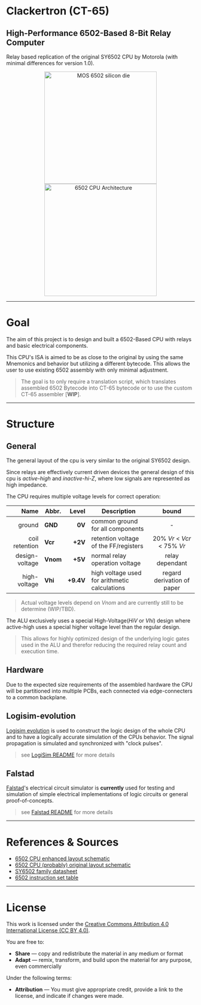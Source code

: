 # Clackertron (CT-65)
## High-Performance 6502-Based 8-Bit Relay Computer

Relay based replication of the original SY6502 CPU by Motorola (with minimal differences for version 1.0).

<p align="center" width="100%">
    <img src="https://www.cpushack.com/wp-content/uploads/2010/09/6502.png" alt="MOS 6502 silicon die" height="300px"/>
    <!-- <img src="https://upload.wikimedia.org/wikipedia/commons/3/38/Delta_Electronics_DPS-350FB_A_-_board_1_-_OEG_SDT-SS-112M_-_case_removed-3045.jpg" alt="MOS 6502 silicon die" height="300px"/> -->
    <img src="https://github.com/davidmjc/6502/blob/master/bd.png?raw=true" alt="6502 CPU Architecture" height="300px"/>
</p>

---
# Goal
The aim of this project is to design and built a 6502-Based CPU with relays and basic electrical components.

This CPU's ISA is aimed to be as close to the original by using the same Mnemonics and behavior but utilizing a different bytecode.
This allows the user to use existing 6502 assembly with only minimal adjustment.

> The goal is to only require a translation script, which translates assembled 6502 Bytecode into CT-65 bytecode or to use the custom CT-65 assembler [**WIP**].

---
# Structure
## General
The general layout of the cpu is very similar to the original SY6502 design.

Since relays are effectively current driven devices the general design of this cpu is *active-high* and *inactive-hi-Z*, where low signals are represented as high impedance.

The CPU requires multiple voltage levels for correct operation:

| Name | Abbr. | Level | Description | bound |
|-----:|--------------|------:|-------------|:-----:|
| ground         | **GND**  | **0V**    | common ground for all components | - |
| coil retention | **Vcr**  | **+2V**   | retention voltage of the FF/registers | 20% *Vr* < *Vcr* < 75% *Vr* |
| design-voltage | **Vnom** | **+5V**   | normal relay operation voltage | relay dependant |
| high-voltage   | **Vhi**  | **+9.4V** | high voltage used for arithmetic calculations | regard derivation of paper |

> Actual voltage levels depend on *Vnom* and are currently still to be determine (WIP/TBD).


The ALU exclusively uses a special High-Voltage(*HiV* or *Vhi*) design where active-high uses a special higher voltage level than the regular design.
> This allows for highly optimized design of the underlying logic gates used in the ALU and therefor reducing the required relay count and execution time.

## Hardware
Due to the expected size requirements of the assembled hardware the CPU will be partitioned into multiple PCBs, each connected via edge-connecters to a common backplane.

## Logisim-evolution
[Logisim evolution](https://github.com/logisim-evolution/logisim-evolution) is used to construct the logic design of the whole CPU and to have a logically accurate simulation of the CPUs behavior. The signal propagation is simulated and synchronized with "clock pulses".
> see [LogiSim README](src/LogiSim/README.md) for more details

## Falstad
[Falstad](https://www.falstad.com/circuit/)'s electrical circuit simulator is **currently** used for testing and simulation of simple electrical implementations of logic circuits or general proof-of-concepts.

> see [Falstad README](src/Falstad/README.md) for more details

---
# References & Sources
- [6502 CPU enhanced layout schematic](https://github.com/davidmjc/6502/blob/master/bd.png)
- [6502 CPU (probably) original layout schematic](https://i.sstatic.net/DxwKp.jpg)
- [SY6502 family datasheet](https://www.princeton.edu/~mae412/HANDOUTS/Datasheets/6502.pdf)
- [6502 instruction set table](https://www.masswerk.at/6502/6502_instruction_set.html)

---
# License
This work is licensed under the [Creative Commons Attribution 4.0 International License (CC BY 4.0)](https://creativecommons.org/licenses/by/4.0/).

You are free to:

- **Share** — copy and redistribute the material in any medium or format  
- **Adapt** — remix, transform, and build upon the material for any purpose, even commercially  

Under the following terms:

- **Attribution** — You must give appropriate credit, provide a link to the license, and indicate if changes were made.



